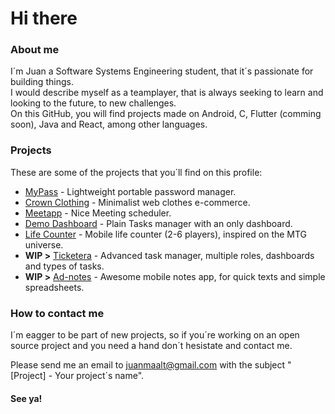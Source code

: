 # Hi there

### About me
I´m Juan a Software Systems Engineering student, that it´s passionate for building things. <br> I would describe myself as a teamplayer, that is always seeking to learn and looking to the future, to new challenges. <br> On this GitHub, you will find projects made on Android, C, Flutter (comming soon), Java and React, among other languages.

### Projects
These are some of the projects that you´ll find on this profile:

* [MyPass](https://github.com/juanmaalt/mypass) - Lightweight portable password manager.
* [Crown Clothing](https://github.com/juanmaalt/clothes-e-shop) - Minimalist web clothes e-commerce.
* [Meetapp](https://github.com/juanmaalt/Meetapp) - Nice Meeting scheduler.
* [Demo Dashboard](https://github.com/juanmaalt/DemoDashboard) - Plain Tasks manager with an only dashboard.
* [Life Counter](https://github.com/juanmaalt/Android-lifeCounter_mtg) - Mobile life counter (2-6 players), inspired on the MTG universe.
* __WIP >__ [Ticketera]() - Advanced task manager, multiple roles, dashboards and types of tasks.
* __WIP >__ [Ad-notes]() - Awesome mobile notes app, for quick texts and simple spreadsheets.


### How to contact me
I´m eagger to be part of new projects, so if you´re working on an open source project and you need a hand don´t hesistate and contact me.

Please send me an email to juanmaalt@gmail.com with the subject "[Project] - Your project´s name".

#### See ya!

<!--
**juanmaalt/juanmaalt** is a ✨ _special_ ✨ repository because its `README.md` (this file) appears on your GitHub profile.

Here are some ideas to get you started:

- 🔭 I’m currently working on ...
- 🌱 I’m currently learning ...
- 👯 I’m looking to collaborate on ...
- 🤔 I’m looking for help with ...
- 💬 Ask me about ...
- 📫 How to reach me: ...
- 😄 Pronouns: ...
- ⚡ Fun fact: ...
-->
